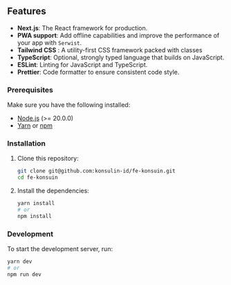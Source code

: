 ## Features

- **Next.js**: The React framework for production.
- **PWA support**: Add offline capabilities and improve the performance of your app with `Serwist`.
- **Tailwind CSS** : A utility-first CSS framework packed with classes
- **TypeScript**: Optional, strongly typed language that builds on JavaScript.
- **ESLint**: Linting for JavaScript and TypeScript.
- **Prettier**: Code formatter to ensure consistent code style.

### Prerequisites

Make sure you have the following installed:

- [Node.js](https://nodejs.org/) (>= 20.0.0)
- [Yarn](https://yarnpkg.com/) or [npm](https://www.npmjs.com/)

### Installation

1. Clone this repository:

   ```sh
   git clone git@github.com:konsulin-id/fe-konsuin.git
   cd fe-konsuin
   ```

2. Install the dependencies:

   ```sh
   yarn install
   # or
   npm install
   ```

### Development

To start the development server, run:

```sh
yarn dev
# or
npm run dev
```
